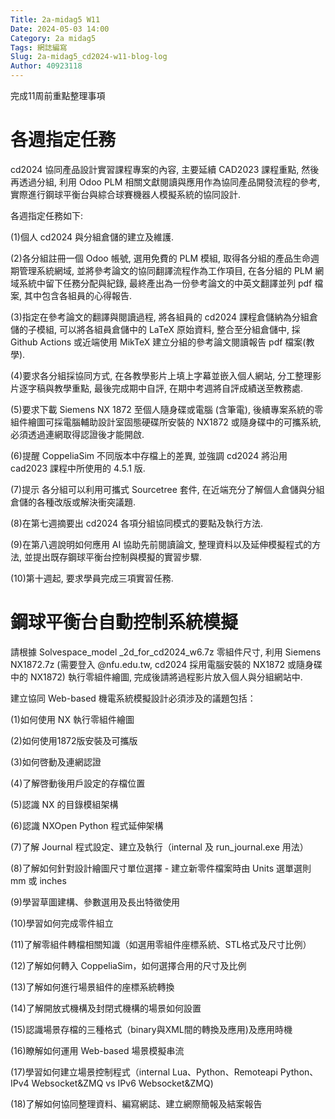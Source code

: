 ```yaml
---
Title: 2a-midag5 W11
Date: 2024-05-03 14:00
Category: 2a midag5
Tags: 網誌編寫
Slug: 2a-midag5_cd2024-w11-blog-log
Author: 40923118
---
```


完成11周前重點整理事項

<!-- PELICAN_END_SUMMARY -->
# 各週指定任務
cd2024 協同產品設計實習課程專案的內容, 主要延續 CAD2023 課程重點, 然後再透過分組, 利用 Odoo PLM 相關文獻閱讀與應用作為協同產品開發流程的參考, 實際進行鋼球平衡台與綜合球賽機器人模擬系統的協同設計.

各週指定任務如下:

(1)個人 cd2024 與分組倉儲的建立及維護.

(2)各分組註冊一個 Odoo 帳號, 選用免費的 PLM 模組, 取得各分組的產品生命週期管理系統網域, 並將參考論文的協同翻譯流程作為工作項目, 在各分組的 PLM 網域系統中留下任務分配與紀錄, 最終產出為一份參考論文的中英文翻譯並列 pdf 檔案, 其中包含各組員的心得報告.

(3)指定在參考論文的翻譯與閱讀過程, 將各組員的 cd2024 課程倉儲納為分組倉儲的子模組, 可以將各組員倉儲中的 LaTeX 原始資料, 整合至分組倉儲中, 採 Github Actions 或近端使用 MikTeX 建立分組的參考論文閱讀報告 pdf 檔案(教學).

(4)要求各分組採協同方式, 在各教學影片上填上字幕並嵌入個人網站, 分工整理影片逐字稿與教學重點, 最後完成期中自評, 在期中考週將自評成績送至教務處.

(5)要求下載 Siemens NX 1872 至個人隨身碟或電腦 (含筆電), 後續專案系統的零組件繪圖可採電腦輔助設計室固態硬碟所安裝的 NX1872 或隨身碟中的可攜系統, 必須透過連網取得認證後才能開啟.

(6)提醒 CoppeliaSim 不同版本中存檔上的差異, 並強調 cd2024 將沿用 cad2023 課程中所使用的 4.5.1 版.

(7)提示 各分組可以利用可攜式 Sourcetree 套件, 在近端充分了解個人倉儲與分組倉儲的各種改版或解決衝突議題.

(8)在第七週摘要出 cd2024 各項分組協同模式的要點及執行方法.

(9)在第八週說明如何應用 AI 協助先前閱讀論文, 整理資料以及延伸模擬程式的方法, 並提出既存鋼球平衡台控制與模擬的實習步驟.

(10)第十週起, 要求學員完成三項實習任務.


# 鋼球平衡台自動控制系統模擬
請根據 Solvespace_model _2d_for_cd2024_w6.7z 零組件尺寸, 利用 Siemens NX1872.7z (需要登入 @nfu.edu.tw, cd2024 採用電腦安裝的 NX1872 或隨身碟中的 NX1872) 執行零組件繪圖, 完成後請將過程影片放入個人與分組網站中.

建立協同 Web-based 機電系統模擬設計必須涉及的議題包括：

(1)如何使用 NX 執行零組件繪圖

(2)如何使用1872版安裝及可攜版

(3)如何啓動及連網認證

(4)了解啓動後用戶設定的存檔位置 

(5)認識 NX 的目錄模組架構

(6)認識 NXOpen Python 程式延伸架構

(7)了解 Journal 程式設定、建立及執行（internal 及 run_journal.exe 用法）

(8)了解如何針對設計繪圖尺寸單位選擇 - 建立新零件檔案時由 Units 選單選則 mm 或 inches

(9)學習草圖建構、參數選用及長出特徵使用 

(10)學習如何完成零件組立  

(11)了解零組件轉檔相關知識（如選用零組件座標系統、STL格式及尺寸比例）

(12)了解如何轉入 CoppeliaSim，如何選擇合用的尺寸及比例

(13)了解如何進行場景組件的座標系統轉換

(14)了解開放式機構及封閉式機構的場景如何設置

(15)認識場景存檔的三種格式（binary與XML間的轉換及應用)及應用時機

(16)瞭解如何運用 Web-based 場景模擬串流

(17)學習如何建立場景控制程式（internal Lua、Python、Remoteapi Python、IPv4 Websocket&ZMQ vs IPv6 Websocket&ZMQ)

(18)了解如何協同整理資料、編寫網誌、建立網際簡報及結案報告



<p>
<script src="https://unpkg.com/three@0.144.0/build/three.js" type="text/javascript"></script>
  